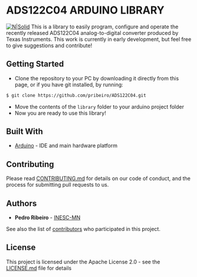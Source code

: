 # ADS122C04 ARDUINO LIBRARY

[![N|Solid](https://sites.google.com/site/inescmn/_/rsrc/1515405487198/config/customLogo.gif?revision=68)](http://inesc-mn.pt/)
This is a library to easily program, configure and operate the recently released ADS122C04 analog-to-digital converter produced by Texas Instruments. This work is currently in early development, but feel free to give suggestions and contribute!

## Getting Started
  - Clone the repository to your PC by downloading it directly from this page, or if you have git installed, by running:
  ```sh
$ git clone https://github.com/pribeiro/ADS122C04.git
```
  - Move the contents of the `library` folder to your arduino project folder
  - Now you are ready to use this library!

## Built With

* [Arduino](https://www.arduino.cc/) - IDE and main hardware platform

## Contributing

Please read [CONTRIBUTING.md](https://gist.github.com/PurpleBooth/b24679402957c63ec426) for details on our code of conduct, and the process for submitting pull requests to us.

## Authors

* **Pedro Ribeiro** - [INESC-MN](https://inesc-mn.pt)

See also the list of [contributors](https://github.com/your/project/contributors) who participated in this project.

## License

This project is licensed under the Apache License 2.0 - see the [LICENSE.md](LICENSE.md) file for details

